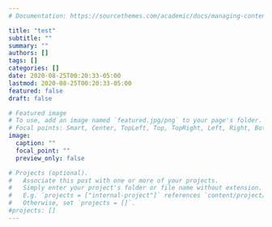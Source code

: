 ```yaml
---
# Documentation: https://sourcethemes.com/academic/docs/managing-content/

title: "test"
subtitle: ""
summary: ""
authors: []
tags: []
categories: []
date: 2020-08-25T00:20:33-05:00
lastmod: 2020-08-25T00:20:33-05:00
featured: false
draft: false

# Featured image
# To use, add an image named `featured.jpg/png` to your page's folder.
# Focal points: Smart, Center, TopLeft, Top, TopRight, Left, Right, BottomLeft, Bottom, BottomRight.
image:
  caption: ""
  focal_point: ""
  preview_only: false

# Projects (optional).
#   Associate this post with one or more of your projects.
#   Simply enter your project's folder or file name without extension.
#   E.g. `projects = ["internal-project"]` references `content/project/deep-learning/index.md`.
#   Otherwise, set `projects = []`.
#projects: []
---
```

